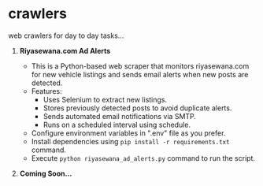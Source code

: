 # crawlers

web crawlers for day to day tasks...

1. **Riyasewana.com Ad Alerts**
    - This is a Python-based web scraper that monitors riyasewana.com for new vehicle listings and sends email alerts
      when new posts are detected.
    - Features:
        - Uses Selenium to extract new listings.
        - Stores previously detected posts to avoid duplicate alerts.
        - Sends automated email notifications via SMTP.
        - Runs on a scheduled interval using schedule.
    - Configure environment variables in ".env" file as you prefer.
    - Install dependencies using `pip install -r requirements.txt` command.
    - Execute `python riyasewana_ad_alerts.py` command to run the script.

2. **Coming Soon...**